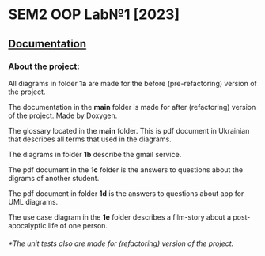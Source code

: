 # SEM2 OOP Lab№1 [2023]
## [Documentation](https://TEGTO.github.io/SEM2-OOP-Lab-1--2023-)
### About the project:
 All diagrams in folder **1a** are made for the before (pre-refactoring) version of the project.
 
 The documentation in the **main** folder is made for after (refactoring) version of the project. Made by Doxygen. 
 
 The glossary located in the **main** folder. This is pdf document in Ukrainian that describes all terms that used in the diagrams.
 
 The diagrams in folder **1b** describe the gmail service.
 
 The pdf document in the **1c** folder is the answers to questions about the digrams of another student.
 
 The pdf document in folder **1d** is the answers to questions about app for UML diagrams.
 
 The use case diagram in the **1e** folder describes a film-story about a post-apocalyptic life of one person.
 
 ###### *The unit tests also are made for (refactoring) version of the project.
